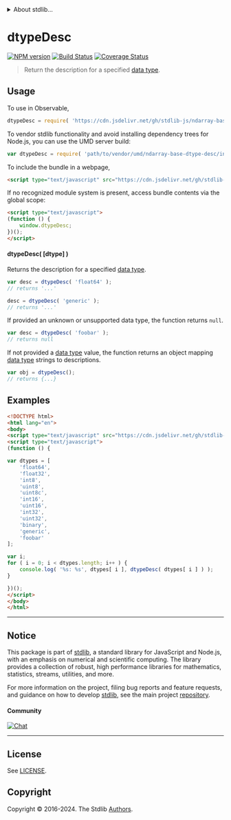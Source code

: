<!--

@license Apache-2.0

Copyright (c) 2021 The Stdlib Authors.

Licensed under the Apache License, Version 2.0 (the "License");
you may not use this file except in compliance with the License.
You may obtain a copy of the License at

   http://www.apache.org/licenses/LICENSE-2.0

Unless required by applicable law or agreed to in writing, software
distributed under the License is distributed on an "AS IS" BASIS,
WITHOUT WARRANTIES OR CONDITIONS OF ANY KIND, either express or implied.
See the License for the specific language governing permissions and
limitations under the License.

-->


<details>
  <summary>
    About stdlib...
  </summary>
  <p>We believe in a future in which the web is a preferred environment for numerical computation. To help realize this future, we've built stdlib. stdlib is a standard library, with an emphasis on numerical and scientific computation, written in JavaScript (and C) for execution in browsers and in Node.js.</p>
  <p>The library is fully decomposable, being architected in such a way that you can swap out and mix and match APIs and functionality to cater to your exact preferences and use cases.</p>
  <p>When you use stdlib, you can be absolutely certain that you are using the most thorough, rigorous, well-written, studied, documented, tested, measured, and high-quality code out there.</p>
  <p>To join us in bringing numerical computing to the web, get started by checking us out on <a href="https://github.com/stdlib-js/stdlib">GitHub</a>, and please consider <a href="https://opencollective.com/stdlib">financially supporting stdlib</a>. We greatly appreciate your continued support!</p>
</details>

# dtypeDesc

[![NPM version][npm-image]][npm-url] [![Build Status][test-image]][test-url] [![Coverage Status][coverage-image]][coverage-url] <!-- [![dependencies][dependencies-image]][dependencies-url] -->

> Return the description for a specified [data type][@stdlib/ndarray/dtypes].

<!-- Section to include introductory text. Make sure to keep an empty line after the intro `section` element and another before the `/section` close. -->

<section class="intro">

</section>

<!-- /.intro -->

<!-- Package usage documentation. -->



<section class="usage">

## Usage

To use in Observable,

```javascript
dtypeDesc = require( 'https://cdn.jsdelivr.net/gh/stdlib-js/ndarray-base-dtype-desc@v0.2.2-umd/browser.js' )
```

To vendor stdlib functionality and avoid installing dependency trees for Node.js, you can use the UMD server build:

```javascript
var dtypeDesc = require( 'path/to/vendor/umd/ndarray-base-dtype-desc/index.js' )
```

To include the bundle in a webpage,

```html
<script type="text/javascript" src="https://cdn.jsdelivr.net/gh/stdlib-js/ndarray-base-dtype-desc@v0.2.2-umd/browser.js"></script>
```

If no recognized module system is present, access bundle contents via the global scope:

```html
<script type="text/javascript">
(function () {
    window.dtypeDesc;
})();
</script>
```

#### dtypeDesc( \[dtype] )

Returns the description for a specified [data type][@stdlib/ndarray/dtypes].

```javascript
var desc = dtypeDesc( 'float64' );
// returns '...'

desc = dtypeDesc( 'generic' );
// returns '...'
```

If provided an unknown or unsupported data type, the function returns `null`.

```javascript
var desc = dtypeDesc( 'foobar' );
// returns null
```

If not provided a [data type][@stdlib/ndarray/dtypes] value, the function returns an object mapping [data type][@stdlib/ndarray/dtypes] strings to descriptions.

```javascript
var obj = dtypeDesc();
// returns {...}
```

</section>

<!-- /.usage -->

<!-- Package usage notes. Make sure to keep an empty line after the `section` element and another before the `/section` close. -->

<section class="notes">

</section>

<!-- /.notes -->

<!-- Package usage examples. -->

<section class="examples">

## Examples

<!-- eslint no-undef: "error" -->

```html
<!DOCTYPE html>
<html lang="en">
<body>
<script type="text/javascript" src="https://cdn.jsdelivr.net/gh/stdlib-js/ndarray-base-dtype-desc@v0.2.2-umd/browser.js"></script>
<script type="text/javascript">
(function () {

var dtypes = [
    'float64',
    'float32',
    'int8',
    'uint8',
    'uint8c',
    'int16',
    'uint16',
    'int32',
    'uint32',
    'binary',
    'generic',
    'foobar'
];

var i;
for ( i = 0; i < dtypes.length; i++ ) {
    console.log( '%s: %s', dtypes[ i ], dtypeDesc( dtypes[ i ] ) );
}

})();
</script>
</body>
</html>
```

</section>

<!-- /.examples -->

<!-- Section to include cited references. If references are included, add a horizontal rule *before* the section. Make sure to keep an empty line after the `section` element and another before the `/section` close. -->

<section class="references">

</section>

<!-- /.references -->

<!-- Section for related `stdlib` packages. Do not manually edit this section, as it is automatically populated. -->

<section class="related">

</section>

<!-- /.related -->

<!-- Section for all links. Make sure to keep an empty line after the `section` element and another before the `/section` close. -->


<section class="main-repo" >

* * *

## Notice

This package is part of [stdlib][stdlib], a standard library for JavaScript and Node.js, with an emphasis on numerical and scientific computing. The library provides a collection of robust, high performance libraries for mathematics, statistics, streams, utilities, and more.

For more information on the project, filing bug reports and feature requests, and guidance on how to develop [stdlib][stdlib], see the main project [repository][stdlib].

#### Community

[![Chat][chat-image]][chat-url]

---

## License

See [LICENSE][stdlib-license].


## Copyright

Copyright &copy; 2016-2024. The Stdlib [Authors][stdlib-authors].

</section>

<!-- /.stdlib -->

<!-- Section for all links. Make sure to keep an empty line after the `section` element and another before the `/section` close. -->

<section class="links">

[npm-image]: http://img.shields.io/npm/v/@stdlib/ndarray-base-dtype-desc.svg
[npm-url]: https://npmjs.org/package/@stdlib/ndarray-base-dtype-desc

[test-image]: https://github.com/stdlib-js/ndarray-base-dtype-desc/actions/workflows/test.yml/badge.svg?branch=v0.2.2
[test-url]: https://github.com/stdlib-js/ndarray-base-dtype-desc/actions/workflows/test.yml?query=branch:v0.2.2

[coverage-image]: https://img.shields.io/codecov/c/github/stdlib-js/ndarray-base-dtype-desc/main.svg
[coverage-url]: https://codecov.io/github/stdlib-js/ndarray-base-dtype-desc?branch=main

<!--

[dependencies-image]: https://img.shields.io/david/stdlib-js/ndarray-base-dtype-desc.svg
[dependencies-url]: https://david-dm.org/stdlib-js/ndarray-base-dtype-desc/main

-->

[chat-image]: https://img.shields.io/gitter/room/stdlib-js/stdlib.svg
[chat-url]: https://app.gitter.im/#/room/#stdlib-js_stdlib:gitter.im

[stdlib]: https://github.com/stdlib-js/stdlib

[stdlib-authors]: https://github.com/stdlib-js/stdlib/graphs/contributors

[umd]: https://github.com/umdjs/umd
[es-module]: https://developer.mozilla.org/en-US/docs/Web/JavaScript/Guide/Modules

[deno-url]: https://github.com/stdlib-js/ndarray-base-dtype-desc/tree/deno
[deno-readme]: https://github.com/stdlib-js/ndarray-base-dtype-desc/blob/deno/README.md
[umd-url]: https://github.com/stdlib-js/ndarray-base-dtype-desc/tree/umd
[umd-readme]: https://github.com/stdlib-js/ndarray-base-dtype-desc/blob/umd/README.md
[esm-url]: https://github.com/stdlib-js/ndarray-base-dtype-desc/tree/esm
[esm-readme]: https://github.com/stdlib-js/ndarray-base-dtype-desc/blob/esm/README.md
[branches-url]: https://github.com/stdlib-js/ndarray-base-dtype-desc/blob/main/branches.md

[stdlib-license]: https://raw.githubusercontent.com/stdlib-js/ndarray-base-dtype-desc/main/LICENSE

[@stdlib/ndarray/dtypes]: https://github.com/stdlib-js/ndarray-dtypes/tree/umd

</section>

<!-- /.links -->
